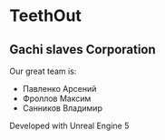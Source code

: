 # TeethOut
## Gachi slaves Corporation
Our great</strong> team is:
- Павленко Арсений
- Фроллов Максим
- Санников Владимир


Developed with Unreal Engine 5
